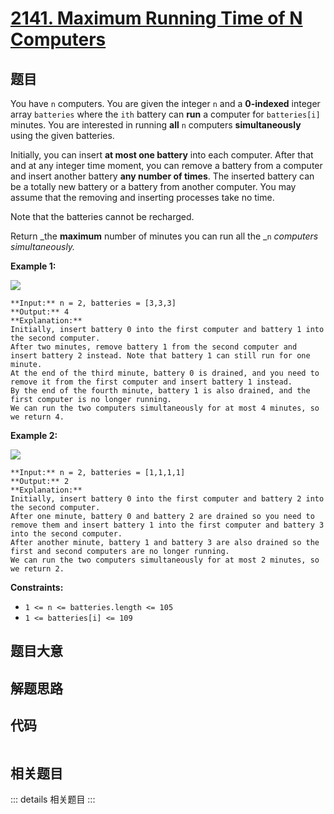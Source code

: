 # [2141. Maximum Running Time of N Computers](https://leetcode.com/problems/maximum-running-time-of-n-computers)

## 题目

You have `n` computers. You are given the integer `n` and a **0-indexed**
integer array `batteries` where the `ith` battery can **run** a computer for
`batteries[i]` minutes. You are interested in running **all** `n` computers
**simultaneously** using the given batteries.

Initially, you can insert **at most one battery** into each computer. After
that and at any integer time moment, you can remove a battery from a computer
and insert another battery **any number of times**. The inserted battery can
be a totally new battery or a battery from another computer. You may assume
that the removing and inserting processes take no time.

Note that the batteries cannot be recharged.

Return _the **maximum** number of minutes you can run all the _`n` _computers
simultaneously._



**Example 1:**

![](https://assets.leetcode.com/uploads/2022/01/06/example1-fit.png)

    
    
    **Input:** n = 2, batteries = [3,3,3]
    **Output:** 4
    **Explanation:** 
    Initially, insert battery 0 into the first computer and battery 1 into the second computer.
    After two minutes, remove battery 1 from the second computer and insert battery 2 instead. Note that battery 1 can still run for one minute.
    At the end of the third minute, battery 0 is drained, and you need to remove it from the first computer and insert battery 1 instead.
    By the end of the fourth minute, battery 1 is also drained, and the first computer is no longer running.
    We can run the two computers simultaneously for at most 4 minutes, so we return 4.
    
    

**Example 2:**

![](https://assets.leetcode.com/uploads/2022/01/06/example2.png)

    
    
    **Input:** n = 2, batteries = [1,1,1,1]
    **Output:** 2
    **Explanation:** 
    Initially, insert battery 0 into the first computer and battery 2 into the second computer. 
    After one minute, battery 0 and battery 2 are drained so you need to remove them and insert battery 1 into the first computer and battery 3 into the second computer. 
    After another minute, battery 1 and battery 3 are also drained so the first and second computers are no longer running.
    We can run the two computers simultaneously for at most 2 minutes, so we return 2.
    



**Constraints:**

  * `1 <= n <= batteries.length <= 105`
  * `1 <= batteries[i] <= 109`


## 题目大意

## 解题思路

## 代码

```javascript

```

## 相关题目

::: details 相关题目
:::
